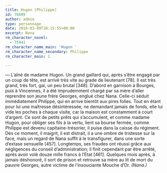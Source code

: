 ```yaml
---
title: Hugon (Philippe)
id: 76609
author: admin
type: personnage
date: 2010-03-09T10:15:55+00:00
excerpt: Nana
rm_character_novel:
  - 75941
rm_character_name_main: 'Hugon '
rm_character_name_secondary: Philippe
rm_character_main: 1

---
```

— L&rsquo;aîné de madame Hugon. Un grand gaillard qui, après s&rsquo;être engagé par un coup de tête, est arrivé très vite au grade de lieutenant [78]. Il est très grand, très fort, gai, un peu brutal [348]. D&rsquo;abord en garnison à Bourges, puis à Vincennes, il a été imprudemment chargé par sa mère d&rsquo;aller reprendre son jeune frère Georges, englué chez Nana. Celle-ci séduit immédiatement Philippe, qui en arrive bientôt aux pires folies. Tout en étant pour lui une maîtresse désintéressée, ne demandant jamais de fonds, elle lui vide les poches à chaque visite, car la maison est constamment à court d&rsquo;argent. Ce sont de petits prêts qui s&rsquo;accumulent, et comme madame Hugon, pour obliger ses fils à la vertu, lient sa bourse fermée, comme Philippe est devenu capitaine-trésorier, il puise dans la caisse du régiment. Dès ce moment, il maigrit, il est distrait, il a une ombre de tristesse sur la face, mais un regard de Nana suffit à le transfigurer, dans une sorte d&rsquo;extase sensuelle [457]. Longtemps, ses fraudes ont réussi grâce aux négligences du conseil d&rsquo;administration; il finit cependant par être arrêté, après avoir volé douze mille francs à l&rsquo;Etat [461]. Quelques mois après, à jamais déshonoré, il sort de prison et retrouve sa mère au lit de mort du pauvre Georges, autre victime de l&rsquo;insouciante Mouche d&rsquo;Or. _(Nana.)_
